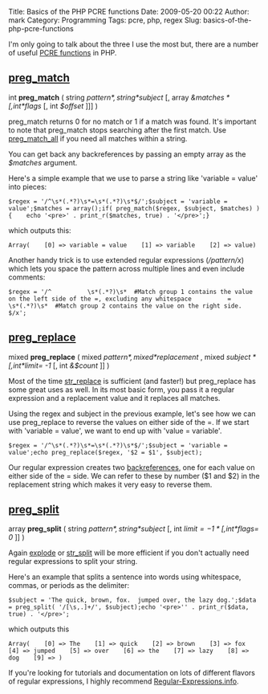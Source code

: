 Title: Basics of the PHP PCRE functions
Date: 2009-05-20 00:22
Author: mark
Category: Programming
Tags: pcre, php, regex
Slug: basics-of-the-php-pcre-functions

I'm only going to talk about the three I use the most but, there are a
number of useful [PCRE functions][] in PHP.

## [preg\_match][]


int **preg\_match** ( string *$pattern* , string *$subject* [, array
*&$matches* [, int *$flags* [, int *$offset* ]]] )

preg\_match returns 0 for no match or 1 if a match was found. It's
important to note that preg\_match stops searching after the first
match. Use [preg\_match\_all][] if you need all matches within a string.

You can get back any backreferences by passing an empty array as the
*$matches* argument.

Here's a simple example that we use to parse a string like 'variable =
value' into pieces:


~~~~ {.php name="code"}
$regex = '/^\s*(.*?)\s*=\s*(.*?)\s*$/';$subject = 'variable = value';$matches = array();if( preg_match($regex, $subject, $matches) ) {    echo '<pre>' . print_r($matches, true) . '</pre>';}
~~~~


which outputs this:


    Array(    [0] => variable = value    [1] => variable    [2] => value)



Another handy trick is to use extended regular expressions
(*/pattern/x*) which lets you space the pattern across multiple lines
and even include comments:


~~~~ {.php name="code"}
$regex = '/^          \s*(.*?)\s*  #Match group 1 contains the value on the left side of the =, excluding any whitespace          =          \s*(.*?)\s*  #Match group 2 contains the value on the right side.          $/x';
~~~~



## [preg\_replace][]


mixed **preg\_replace** ( mixed *$pattern* , mixed *$replacement* ,
mixed *$subject* [, int *$limit= -1* [, int *&$count* ]] )

Most of the time [str\_replace][] is sufficient (and faster!) but
preg\_replace has some great uses as well. In its most basic form, you
pass it a regular expression and a replacement value and it replaces all
matches.

Using the regex and subject in the previous example, let's see how we
can use preg\_replace to reverse the values on either side of the =. If
we start with 'variable = value', we want to end up with 'value =
variable'.


~~~~ {.php name="code"}
$regex = '/^\s*(.*?)\s*=\s*(.*?)\s*$/';$subject = 'variable = value';echo preg_replace($regex, '$2 = $1', $subject);
~~~~



Our regular expression creates two [backreferences][], one for each
value on either side of the = side. We can refer to these by number ($1
and $2) in the replacement string which makes it very easy to reverse
them.

## [preg\_split][]


array **preg\_split** ( string *$pattern* , string *$subject* [, int
*$limit= -1* [, int *$flags= 0* ]] )

Again [explode][] or [str\_split][] will be more efficient if you don't
actually need regular expressions to split your string.

Here's an example that splits a sentence into words using whitespace,
commas, or periods as the delimiter:


~~~~ {.php name="code"}
$subject = 'The quick, brown, fox.  jumped over, the lazy dog.';$data = preg_split( '/[\s,.]+/', $subject);echo '<pre>'' . print_r($data, true) . '</pre>';
~~~~


which outputs this


    Array(    [0] => The    [1] => quick    [2] => brown    [3] => fox    [4] => jumped    [5] => over    [6] => the    [7] => lazy    [8] => dog    [9] => )



If you're looking for tutorials and documentation on lots of different
flavors of regular expressions, I highly recommend
[Regular-Expressions.info][].

  [PCRE functions]: https://us.php.net/manual/en/ref.pcre.php
  [preg\_match]: https://us.php.net/manual/en/function.preg-match.php
  [preg\_match\_all]: https://us.php.net/manual/en/function.preg-match-all.php
  [preg\_replace]: https://us.php.net/manual/en/function.preg-replace.php
  [str\_replace]: https://us3.php.net/manual/en/function.str-replace.php
  [backreferences]: https://www.regular-expressions.info/brackets.html
  [preg\_split]: https://us.php.net/manual/en/function.preg-split.php
  [explode]: https://us.php.net/manual/en/function.explode.php
  [str\_split]: https://us.php.net/manual/en/function.str-split.php
  [Regular-Expressions.info]: https://www.regular-expressions.info/
